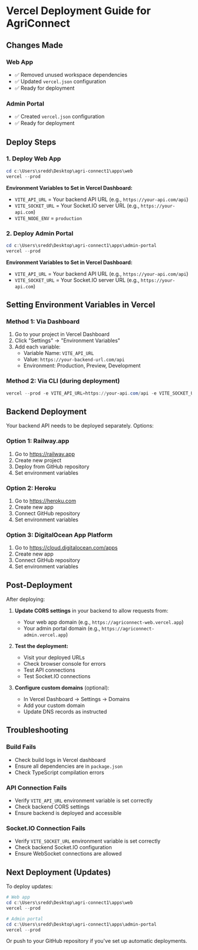 # Vercel Deployment Guide for AgriConnect

## Changes Made

### Web App
- ✅ Removed unused workspace dependencies
- ✅ Updated `vercel.json` configuration
- ✅ Ready for deployment

### Admin Portal
- ✅ Created `vercel.json` configuration
- ✅ Ready for deployment

## Deploy Steps

### 1. Deploy Web App

```powershell
cd c:\Users\sredd\Desktop\agri-connect1\apps\web
vercel --prod
```

**Environment Variables to Set in Vercel Dashboard:**
- `VITE_API_URL` = Your backend API URL (e.g., `https://your-api.com/api`)
- `VITE_SOCKET_URL` = Your Socket.IO server URL (e.g., `https://your-api.com`)
- `VITE_NODE_ENV` = `production`

### 2. Deploy Admin Portal

```powershell
cd c:\Users\sredd\Desktop\agri-connect1\apps\admin-portal
vercel --prod
```

**Environment Variables to Set in Vercel Dashboard:**
- `VITE_API_URL` = Your backend API URL (e.g., `https://your-api.com/api`)
- `VITE_SOCKET_URL` = Your Socket.IO server URL (e.g., `https://your-api.com`)

## Setting Environment Variables in Vercel

### Method 1: Via Dashboard
1. Go to your project in Vercel Dashboard
2. Click "Settings" → "Environment Variables"
3. Add each variable:
   - Variable Name: `VITE_API_URL`
   - Value: `https://your-backend-url.com/api`
   - Environment: Production, Preview, Development

### Method 2: Via CLI (during deployment)
```powershell
vercel --prod -e VITE_API_URL=https://your-api.com/api -e VITE_SOCKET_URL=https://your-api.com
```

## Backend Deployment

Your backend API needs to be deployed separately. Options:

### Option 1: Railway.app
1. Go to https://railway.app
2. Create new project
3. Deploy from GitHub repository
4. Set environment variables

### Option 2: Heroku
1. Go to https://heroku.com
2. Create new app
3. Connect GitHub repository
4. Set environment variables

### Option 3: DigitalOcean App Platform
1. Go to https://cloud.digitalocean.com/apps
2. Create new app
3. Connect GitHub repository
4. Set environment variables

## Post-Deployment

After deploying:

1. **Update CORS settings** in your backend to allow requests from:
   - Your web app domain (e.g., `https://agriconnect-web.vercel.app`)
   - Your admin portal domain (e.g., `https://agriconnect-admin.vercel.app`)

2. **Test the deployment:**
   - Visit your deployed URLs
   - Check browser console for errors
   - Test API connections
   - Test Socket.IO connections

3. **Configure custom domains** (optional):
   - In Vercel Dashboard → Settings → Domains
   - Add your custom domain
   - Update DNS records as instructed

## Troubleshooting

### Build Fails
- Check build logs in Vercel dashboard
- Ensure all dependencies are in `package.json`
- Check TypeScript compilation errors

### API Connection Fails
- Verify `VITE_API_URL` environment variable is set correctly
- Check backend CORS settings
- Ensure backend is deployed and accessible

### Socket.IO Connection Fails
- Verify `VITE_SOCKET_URL` environment variable is set correctly
- Check backend Socket.IO configuration
- Ensure WebSocket connections are allowed

## Next Deployment (Updates)

To deploy updates:

```powershell
# Web app
cd c:\Users\sredd\Desktop\agri-connect1\apps\web
vercel --prod

# Admin portal
cd c:\Users\sredd\Desktop\agri-connect1\apps\admin-portal
vercel --prod
```

Or push to your GitHub repository if you've set up automatic deployments.
